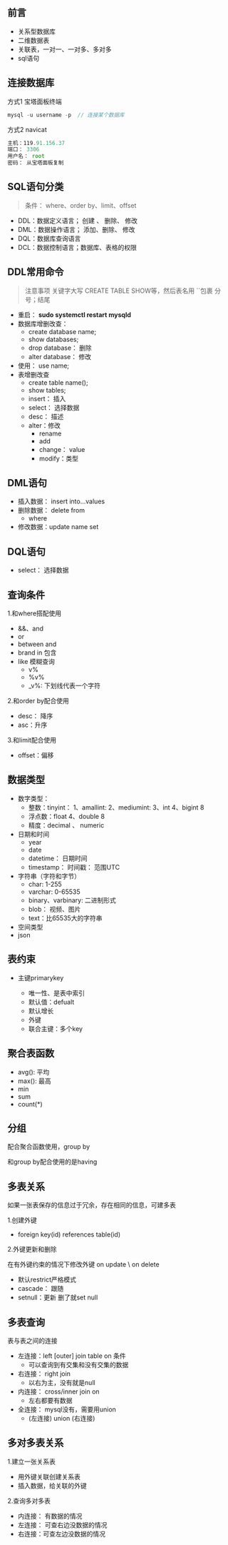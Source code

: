 ## 前言


- 关系型数据库
- 二维数据表
- 关联表，一对一、一对多、多对多
- sql语句

## 连接数据库


方式1 宝塔面板终端

```js
mysql -u username -p  // 连接某个数据库
```

方式2 navicat

```js
主机：119.91.156.37
端口： 3306
用户名： root
密码： 从宝塔面板复制
```

## SQL语句分类

>条件： where、order by、limit、offset

- DDL：数据定义语言； 创建 、 删除、 修改
- DML：数据操作语言； 添加、删除、 修改
- DQL：数据库查询语言
- DCL：数据控制语言；数据库、表格的权限

## DDL常用命令

>注意事项
>关键字大写 CREATE TABLE SHOW等，然后表名用 ``包裹
>分号；结尾

- 重启： **sudo systemctl restart mysqld**
- 数据库增删改查：
	- create database name;
	- show databases;
	- drop database： 删除
	- alter database： 修改
- 使用： use name;
- 表增删改查
	- create table  name();
	- show tables;
	- insert： 插入
	- select： 选择数据
	- desc： 描述
	- alter：修改
		- rename
		- add
		- change： value
		- modify：类型

## DML语句


- 插入数据： insert into...values
- 删除数据： delete from 
	- where
- 修改数据：update name set

## DQL语句


- select： 选择数据

## 查询条件

1.和where搭配使用

- &&、and
- or
- between and
- brand in 包含
- like 模糊查询
	- v%
	- %v%
	- \_v%: 下划线代表一个字符

2.和order by配合使用

- desc： 降序
- asc：升序

3.和limit配合使用

- offset：偏移

## 数据类型


- 数字类型：
	- 整数：tinyint： 1、amallint: 2、mediumint: 3、int 4、bigint 8
	- 浮点数：float 4、double 8
	- 精度：decimal 、 numeric
- 日期和时间
	- year
	- date
	- datetime： 日期时间
	- timestamp： 时间戳： 范围UTC
- 字符串（字符和字节）
	- char: 1-255
	- varchar: 0-65535
	- binary、varbinary: 二进制形式
	- blob： 视频、图片
	- text：比65535大的字符串
- 空间类型
- json

## 表约束


- 主键primarykey

  - 唯一性、是表中索引
  - 默认值：defualt
  - 默认增长
  - 外键
  - 联合主键：多个key

## 聚合表函数


- avg(): 平均
- max(): 最高
- min
- sum
- count(\*)


## 分组


配合聚合函数使用，group by

和group by配合使用的是having

## 多表关系


如果一张表保存的信息过于冗余，存在相同的信息，可建多表

1.创建外键
- foreign key(id) references table(id)

2.外键更新和删除

在有外键约束的情况下修改外键 on update \  on  delete
- 默认restrict严格模式
- cascade： 跟随
- setnull：更新 删了就set  null


## 多表查询


表与表之间的连接

 - 左连接：left [outer]  join table on 条件
	 - 可以查询到有交集和没有交集的数据
 - 右连接： right join 
	 - 以右为主，没有就是null
 - 内连接： cross/inner join on
	 - 左右都要有数据
 - 全连接： mysql没有，需要用union
	 - (左连接) union (右连接)


## 多对多表关系


1.建立一张关系表

- 用外键关联创建关系表
- 插入数据，给关联的外键

2.查询多对多表

- 内连接： 有数据的情况
- 左连接： 可查右边没数据的情况
- 右连接：可查左边没数据的情况